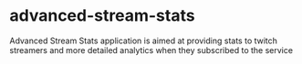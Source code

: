 # advanced-stream-stats
Advanced Stream Stats application is aimed at providing stats to twitch streamers and more detailed analytics when they subscribed to the service
